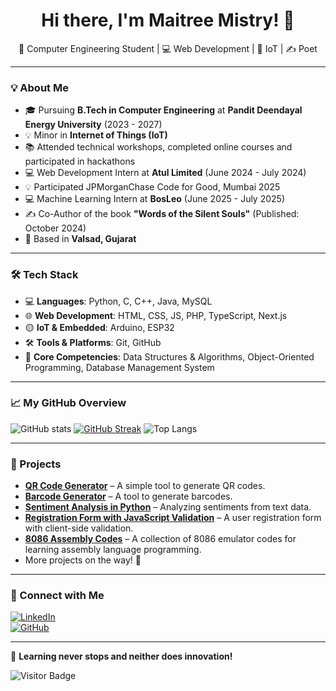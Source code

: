 <h1 align="center">Hi there, I'm Maitree Mistry! 👋</h1>

<p align="center">
  🚀 Computer Engineering Student | 💻 Web Development | 🔗 IoT | ✍️ Poet  
</p>

---

### 💡 About Me
- 🎓 Pursuing **B.Tech in Computer Engineering** at **Pandit Deendayal Energy University** (2023 - 2027)  
- 💡 Minor in **Internet of Things (IoT)**  
- 📚 Attended technical workshops, completed online courses and participated in hackathons  
- 💻 Web Development Intern at **Atul Limited** (June 2024 - July 2024)
- 💡 Participated JPMorganChase Code for Good, Mumbai 2025
- 💻 Machine Learning Intern at **BosLeo** (June 2025 - July 2025) 
- ✍️ Co-Author of the book **"Words of the Silent Souls"** (Published: October 2024)  
- 📍 Based in **Valsad, Gujarat**

---

### 🛠️ Tech Stack
- 💻 **Languages**: Python, C, C++, Java, MySQL  
- 🌐 **Web Development**: HTML, CSS, JS, PHP, TypeScript, Next.js  
- 🟡 **IoT & Embedded**: Arduino, ESP32
- 🛠 **Tools & Platforms**: Git, GitHub 
- 🌟 **Core Competencies**: Data Structures & Algorithms, Object-Oriented Programming, Database Management System  

---

### 📈 My GitHub Overview
![GitHub stats](https://github-readme-stats.vercel.app/api?username=maitreemistry&show_icons=true&theme=radical)
[![GitHub Streak](https://streak-stats.demolab.com/?user=maitreemistry&theme=radical)](https://git.io/streak-stats)
![Top Langs](https://github-readme-stats.vercel.app/api/top-langs/?username=maitreemistry&layout=compact&theme=radical)

---

### 🚀 Projects
- **[QR Code Generator](https://github.com/maitreemistry/qr-code-generator)** – A simple tool to generate QR codes.  
- **[Barcode Generator](https://github.com/maitreemistry/barcode-generator)** – A tool to generate barcodes.  
- **[Sentiment Analysis in Python](https://github.com/maitreemistry/sentiment-analysis-python)** – Analyzing sentiments from text data.  
- **[Registration Form with JavaScript Validation](https://github.com/maitreemistry/registration-form-javascript-validation)** – A user registration form with client-side validation.
- **[8086 Assembly Codes](https://github.com/maitreemistry/example-reference-8086-online-emulator-codes)** – A collection of 8086 emulator codes for learning assembly language programming.    
- More projects on the way! 🚧  

---

### 👮‍️ Connect with Me
[![LinkedIn](https://img.shields.io/badge/LinkedIn-%230077B5.svg?style=for-the-badge&logo=linkedin&logoColor=white)](https://www.linkedin.com/in/maitree-mistry-1927392b8)  
[![GitHub](https://img.shields.io/badge/GitHub-%23121011.svg?style=for-the-badge&logo=github&logoColor=white)](https://github.com/maitreemistry)  

---

🌟 **Learning never stops and neither does innovation!**  

![Visitor Badge](https://visitor-badge.laobi.icu/badge?page_id=maitreemistry.maitreemistry)

